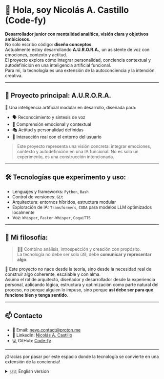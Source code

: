 # 👋 Hola, soy Nicolás A. Castillo (Code-fy)

**Desarrollador junior con mentalidad analítica, visión clara y objetivos ambiciosos.**  
No solo escribo código: **diseño conceptos**.  
Actualmente estoy desarrollando **A.U.R.O.R.A.**, un asistente de voz con emociones, contexto y actitud.  
El proyecto explora cómo integrar personalidad, conciencia contextual y autodefinición en una inteligencia artificial funcional.  
Para mí, la tecnología es una extensión de la autoconciencia y la intención creativa.

---

## 🚀 Proyecto principal: **A.U.R.O.R.A.**

🧠 Una inteligencia artificial modular en desarrollo, diseñada para:
- 🗣️ Reconocimiento y síntesis de voz
- 💬 Comprensión emocional y contextual
- 🎭 Actitud y personalidad definidas
- 🔧 Interacción real con el entorno del usuario

> Este proyecto representa una visión concreta: integrar emociones, contexto y autodefinición en una IA funcional. No es solo un experimento, es una construcción intencionada.

---

## 🛠️ Tecnologías que experimento y uso:

- Lenguajes y frameworks: `Python`, `Bash`  
- Control de versiones: `Git`  
- Arquitectura: entornos híbridos, estructura modular  
- Exploración de IA: `Transformers`, `CUDA` para modelos LLM optimizados localmente  
- Voz: `Whisper`, `Faster-Whisper`, `CoquiTTS`  

---

## 🧩 Mi filosofía:
> 🧘‍♂️ Combino análisis, introspección y creación con propósito.  
> La tecnología no debe ser solo útil, debe **comunicar y representar algo**.

🎯 Este proyecto no nace desde la teoría, sino desde la necesidad real de construir algo coherente, escalable y con alma.  
Asumo el rol de arquitecto, diseñador y desarrollador desde la experiencia personal, aplicando lógica, estructura y optimización como parte natural del proceso, no porque alguien lo impuso, sino porque **así debe ser para que funcione bien y tenga sentido**.

---

## 📫 Contacto

- 💌 Email: [nevo.contact@proton.me](mailto:nevo.contact@proton.me)
- 💼 LinkedIn: [Nicolás A. Castillo](https://www.linkedin.com/in/nico-castillo/)
- 💻 GitHub: [Code-fy](https://github.com/Nickocast)

---

¡Gracias por pasar por este espacio donde la tecnología se convierte en una extensión de la conciencia!  

<details>
<summary>🇺🇸 English version</summary>

# 👋 Hi, I’m Nicolás A. Castillo (Code-fy)  
Junior developer with analytical mindset, clear vision and ambitious goals.  
I don't just write code — I design concepts.  
I'm currently developing A.U.R.O.R.A., a voice assistant with emotions, context, and attitude.  
The project explores how to integrate personality, contextual awareness, and self-definition into a functional AI.  
To me, technology is an extension of self-awareness and creative intent.

---

## 🚀 Main Project: A.U.R.O.R.A.  
🧠 A modular artificial intelligence in development, designed for:

🗣️ Voice recognition and synthesis  
💬 Emotional and contextual understanding  
🎭 Defined attitude and personality  
🔧 Real interaction with the user's environment  
> This project represents a concrete vision: integrating emotions, context, and self-definition into a functional AI.  
> It's not just an experiment — it's an intentional construction.

---

## 🛠️ Technologies I work with  
- Languages & frameworks: `Python`, `PySide6`, `Bash`  
- Version control: `Git`  
- Architecture: hybrid environments, modular structure  
- AI exploration: `Transformers`, `CUDA` for locally optimized LLMs  
- Voice: `Whisper`, `Faster-Whisper`, `CoquiTTS`

---

## 🧩 Philosophy  
> 🧘‍♂️ I combine analysis, introspection, and purposeful creation.  
> Technology should not only be useful — it should communicate and represent something.

🎯 This project doesn’t come from theory, but from the real need to build something coherent, scalable, and with soul.  
I assume the role of architect, designer, and developer based on personal experience, applying logic, structure, and optimization as a natural part of the process — not because someone imposed it, but because that’s what makes it work and make sense.

---

📫 Contact  
- 💌 Email: [nevo.contact@proton.me](mailto:nevo.contact@proton.me)
- 💼 LinkedIn: [Nicolás A. Castillo](https://www.linkedin.com/in/nico-castillo/)
- 💻 GitHub: [Code-fy](https://github.com/Nickocast)
Thanks for visiting this space where technology becomes an extension of awareness.

</details>

